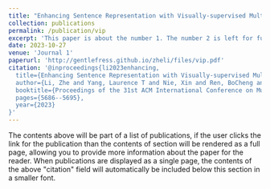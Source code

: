```yaml
---
title: "Enhancing Sentence Representation with Visually-supervised Multimodal Pre-training"
collection: publications
permalink: /publication/vip
excerpt: 'This paper is about the number 1. The number 2 is left for future work.'
date: 2023-10-27
venue: 'Journal 1'
paperurl: 'http://gentlefress.github.io/zheli/files/vip.pdf'
citation: '@inproceedings{li2023enhancing,
  title={Enhancing Sentence Representation with Visually-supervised Multimodal Pre-training},
  author={Li, Zhe and Yang, Laurence T and Nie, Xin and Ren, BoCheng and Deng, Xianjun},
  booktitle={Proceedings of the 31st ACM International Conference on Multimedia},
  pages={5686--5695},
  year={2023}
}'
---
```


The contents above will be part of a list of publications, if the user clicks the link for the publication than the contents of section will be rendered as a full page, allowing you to provide more information about the paper for the reader. When publications are displayed as a single page, the contents of the above "citation" field will automatically be included below this section in a smaller font.

